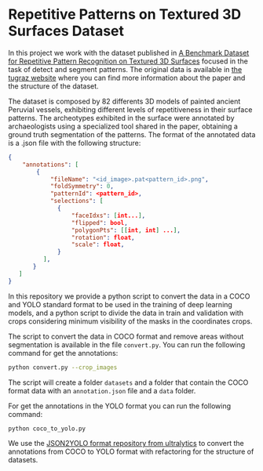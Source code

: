 # Repetitive Patterns on Textured 3D Surfaces Dataset

In this project we work with the dataset published in [A Benchmark Dataset for Repetitive Pattern Recognition on Textured 3D Surfaces](https://diglib.eg.org/handle/10.1111/cgf14352) focused in the task of detect and segment patterns. The original data is available in [the tugraz website](https://datasets.cgv.tugraz.at/pattern-benchmark/) where you can find more information about the paper and the structure of the dataset.

The dataset is composed by 82 differents 3D models of painted ancient Peruvial vessels, exhibiting different levels of repetitiveness in their surface patterns. The archeotypes exhibited in the surface were annotated by archaeologists using a specialized tool shared in the paper, obtaining a ground truth segmentation of the patterns. The format of the annotated data is a .json file with the following structure:

```json
{
    "annotations": [
        {
            "fileName": "<id_image>.pat<pattern_id>.png",
            "foldSymmetry": 0,
            "patternId": <pattern_id>,
            "selections": [
              {
                  "faceIdxs": [int...],
                  "flipped": bool,
                  "polygonPts": [[int, int] ...],
                  "rotation": float,
                  "scale": float,
              }
          ],
       }
   ]
}
```

In this repository we provide a python script to convert the data in a COCO and YOLO standard format to be used in the training of deep learning models, and a python script to divide the data in train and validation with crops considering minimum visibility of the masks in the coordinates crops. 

The script to convert the data in COCO format and remove areas without segmentation is available in the file `convert.py`. You can run the following command for get the annotations:

```bash
python convert.py --crop_images
```

The script will create a folder `datasets` and a folder that contain the COCO format data with an `annotation.json` file and a `data` folder.

For get the annotations in the YOLO format you can run the following command:

```bash
python coco_to_yolo.py
```
We use the [JSON2YOLO format repository from ultralytics](https://github.com/ultralytics/JSON2YOLO.git) to convert the annotations from COCO to YOLO format with refactoring for the structure of datasets.


